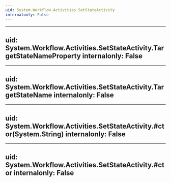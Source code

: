 ```yaml
---
uid: System.Workflow.Activities.SetStateActivity
internalonly: False
---
```


---
uid: System.Workflow.Activities.SetStateActivity.TargetStateNameProperty
internalonly: False
---

---
uid: System.Workflow.Activities.SetStateActivity.TargetStateName
internalonly: False
---

---
uid: System.Workflow.Activities.SetStateActivity.#ctor(System.String)
internalonly: False
---

---
uid: System.Workflow.Activities.SetStateActivity.#ctor
internalonly: False
---
